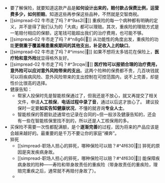 - 要了解保险，就要知道这款产品是**如何设计出来的，赔付款占保费比例，运营费多少，如何拒赔**。知道这些再参保这些品种，不然就是交智商税。
- [[simpread-02 牛市走了吗？#^9as2l|📌]] 重疾险的每一个病种都有明确的定义，并不是得了我们认为的「大病」都可以理赔。其次，重疾险的理赔方式是一笔赔付相应的保额，这笔钱可能超出我们的治疗费用，也可能不够。
- [[simpread-02 牛市走了吗？#^n8g6i|📌]] 从功能性的角度出发，重疾险的功能**更侧重于覆盖罹患重疾期间的其他支出，补足收入上的缺口**。
- [[simpread-02 牛市走了吗？#^imsnc|📌]] 如果不想将太多钱花在保险上，**医疗险和意外险**就显得格外友好。
- [[simpread-02 牛市走了吗？#^3rcqw|📌]] **医疗险可以报销合理的治疗费用，意外险可以应对意外风险带来的支出**。这两个险种的保费都不贵，几百块钱就可以将疾病风险、意外风险带来的支出控制在可控范围内，说不上完善，却是性价比很高的选择。
- 健康告知：
	- 帮家人投保时先是智能核保通过了，但我还是不放心，就又再提交了相关文件，申请**人工核保**，**电话过程中录了音**，通过以后这才放心了。 建议投保时一定要**如实告知健康状况**，不懂的就咨询**专业人士**。
	- 智能核保的答题轨迹通常也记录在合同的~但一般涉及健康告知的，还会有一些在智能核保里找不到的，所以还是人工核保用的多。
- 买保险不需要一次性都配满额，是个**逐渐完善**的过程，因为将来的产品应该是会越来越好的。最重要的是千万不要让你的家庭“裸奔”。
- 猝死
	- [[simpread-职场人担心的猝死，哪种保险可以赔？#^4f630|📌]] 猝死的原因是突发疾病身故。
	- [[simpread-职场人担心的猝死，哪种保险可以赔？#^4f630|📌]] 能保障疾病身故的险种——寿险和带身故责任的重疾险（带身故责任的重疾险，理赔完重疾之后，通常就不再赔付身故了）。
	- 